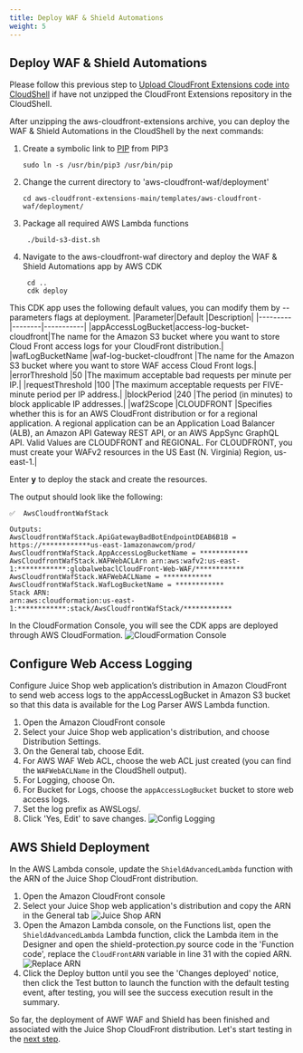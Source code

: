 ```yaml
---
title: Deploy WAF & Shield Automations
weight: 5
---
```


## Deploy WAF & Shield Automations
Please follow this previous step to [Upload CloudFront Extensions code into CloudShell](https://awslabs.github.io/aws-cloudfront-extensions/develop/download-code/readme/) if have not unzipped the CloudFront Extensions repository in the CloudShell.

After unzipping the aws-cloudfront-extensions archive, you can deploy the WAF & Shield Automations in the CloudShell by the next commands:


1. Create a symbolic link to [PIP](https://pypi.org/project/pip/) from PIP3

       sudo ln -s /usr/bin/pip3 /usr/bin/pip

2. Change the current directory to 'aws-cloudfront-waf/deployment'

       cd aws-cloudfront-extensions-main/templates/aws-cloudfront-waf/deployment/
3. Package all required AWS Lambda functions

        ./build-s3-dist.sh

4. Navigate to the aws-cloudfront-waf directory and deploy the WAF & Shield Automations app by AWS CDK
        
        cd ..
        cdk deploy

This CDK app uses the following default values, you can modify them by --parameters flags at deployment.
|Parameter|Default |Description|
|---------|--------|-----------|
|appAccessLogBucket|access-log-bucket-cloudfront|The name for the Amazon S3 bucket where you want to store Cloud Front access logs for your CloudFront distribution.|
|wafLogBucketName  |waf-log-bucket-cloudfront   |The name for the Amazon S3 bucket where you want to store WAF access Cloud Front logs.|
|errorThreshold    |50                          |The maximum acceptable bad requests per minute per IP.|
|requestThreshold  |100                         |The maximum acceptable requests per FIVE-minute period per IP address.|
|blockPeriod       |240                         |The period (in minutes) to block applicable IP addresses.|
|waf2Scope         |CLOUDFRONT                  |Specifies whether this is for an AWS CloudFront distribution or for a regional application. A regional application can be an Application Load Balancer (ALB), an Amazon API Gateway REST API, or an AWS AppSync GraphQL API. Valid Values are CLOUDFRONT and REGIONAL. For CLOUDFRONT, you must create your WAFv2 resources in the US East (N. Virginia) Region, us-east-1.|

Enter **y** to deploy the stack and create the resources.

The output should look like the following:

    ✅  AwsCloudfrontWafStack

    Outputs:
    AwsCloudfrontWafStack.ApiGatewayBadBotEndpointDEAB6B1B = https://************us-east-1amazonawcom/prod/
    AwsCloudfrontWafStack.AppAccessLogBucketName = ************
    AwsCloudfrontWafStack.WAFWebACLArn arn:aws:wafv2:us-east-1:************:globalwebaclCloudFront-Web-WAF/************
    AwsCloudfrontWafStack.WAFWebACLName = ************
    AwsCloudfrontWafStack.WafLogBucketName = ************
    Stack ARN:
    arn:aws:cloudformation:us-east-1:************:stack/AwsCloudfrontWafStack/************

In the CloudFormation Console, you will see the CDK apps are deployed through AWS CloudFormation.
   ![CloudFormation Console](/images/cdk_cloudformation_completed.png)

## Configure Web Access Logging
Configure Juice Shop web application’s distribution in Amazon CloudFront to send web access logs to the appAccessLogBucket in Amazon S3 bucket so that this data is available for the Log Parser AWS Lambda function.

1)	Open the Amazon CloudFront console
2)	Select your Juice Shop web application's distribution, and choose Distribution Settings. 
3)	On the General tab, choose Edit. 
4)	For AWS WAF Web ACL, choose the web ACL just created (you can find the `WAFWebACLName` in the CloudShell output).
5)	For Logging, choose On. 
6)	For Bucket for Logs, choose the `appAccessLogBucket` bucket to store web access logs. 
7)	Set the log prefix as AWSLogs/. 
8)	Click 'Yes, Edit' to save changes. 
![Config Logging](/images/config_waf_log.png?width=50pc)

## AWS Shield Deployment
In the AWS Lambda console, update the `ShieldAdvancedLambda` function with the ARN of the Juice Shop CloudFront distribution.

1) Open the Amazon CloudFront console
2) Select your Juice Shop web application's distribution and copy the ARN in the General tab
![Juice Shop ARN](/images/juice_shop_arn.png?width=50pc)
3) Open the Amazon Lambda console, on the Functions list, open the `ShieldAdvancedLambda` Lambda function, click the Lambda item in the Designer and open the shield-protection.py source code in the 'Function code', replace the `CloudFrontARN` variable in line 31 with the copied ARN.
![Replace ARN](/images/replace_arn.png?width=50pc)
4) Click the Deploy button until you see the 'Changes deployed' notice, then click the Test button to launch the function with the default testing event, after testing, you will see the success execution result in the summary.

So far, the deployment of AWF WAF and Shield has been finished and associated with the Juice Shop CloudFront distribution. Let's start testing in the [next step](/security/rule-testing/readme/).